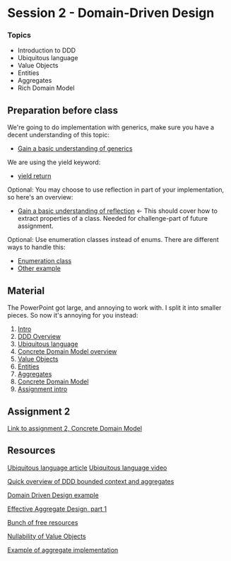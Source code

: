 # Session 2 - Domain-Driven Design

### Topics
* Introduction to DDD
* Ubiquitous language
* Value Objects
* Entities
* Aggregates
* Rich Domain Model

## Preparation before class
We're going to do implementation with generics, make sure you have a decent understanding of this topic:
* [Gain a basic understanding of generics](https://learn.microsoft.com/en-us/dotnet/csharp/fundamentals/types/generics)

We are using the yield keyword:
* [yield return](https://learn.microsoft.com/en-us/dotnet/csharp/language-reference/statements/yield)

Optional: You may choose to use reflection in part of your implementation, so here's an overview:
* [Gain a basic understanding of reflection](https://learn.microsoft.com/en-us/dotnet/framework/reflection-and-codedom/viewing-type-information) <- This should cover how to extract properties of a class. Needed for challenge-part of future assignment.

Optional: Use enumeration classes instead of enums. There are different ways to handle this:
* [Enumeration class](https://lostechies.com/jimmybogard/2008/08/12/enumeration-classes/)
* [Other example](https://learn.microsoft.com/en-us/dotnet/architecture/microservices/microservice-ddd-cqrs-patterns/enumeration-classes-over-enum-types)

## Material
The PowerPoint got large, and annoying to work with. I split it into smaller pieces. So now it's annoying for you instead:

1) [Intro](https://viaucdk-my.sharepoint.com/:p:/g/personal/trmo_viauc_dk/EVvcb1HiSDRMqaBDiaP3mbYBWdVp3j-cdu5bWb0KH3rzeg?e=9EtnUM)
2) [DDD Overview](https://viaucdk-my.sharepoint.com/:p:/g/personal/trmo_viauc_dk/ES5N9oLuEGBOil1idjJIVHEBCyzL2gCt2pbsGlFLr9cSqg?e=WPypp0)
3) [Ubiquitous language](https://viaucdk-my.sharepoint.com/:p:/g/personal/trmo_viauc_dk/EZsG0n6N_VpGskRZiHQaGB8BBrochBCYnxxjBXBZFASVTg?e=XUsaOn)
4) [Concrete Domain Model overview](https://viaucdk-my.sharepoint.com/:p:/g/personal/trmo_viauc_dk/EZqDw1ve8JtAm1gGQo_DSEABNlPZSSwB3tEQ_LnBQftrPw?e=2k68Lr)
5) [Value Objects](https://viaucdk-my.sharepoint.com/:p:/g/personal/trmo_viauc_dk/EVL2_uk1HA5NkZBhIlnd4GMBxWOChV6atBBH9r-GQoAdyQ?e=M1O1po)
6) [Entities](https://viaucdk-my.sharepoint.com/:p:/g/personal/trmo_viauc_dk/EdWvqK_wvWNHpf0tf5pkWA8BOF6lfsSjeFkXFsEruP-M7Q?e=KBmqbz)
7) [Aggregates](https://viaucdk-my.sharepoint.com/:p:/g/personal/trmo_viauc_dk/EdZELt7MzKVDvki2snHkX3oB8Vsn52OjgFyaE97071gfVA?e=u2TaaA)
8) [Concrete Domain Model](https://viaucdk-my.sharepoint.com/:p:/g/personal/trmo_viauc_dk/ERPKKBDUDp9DunsCNnvMcGkBIzEPyhZVd_fdq6sYam2EDA?e=PnTtri)
9) [Assignment intro](https://viaucdk-my.sharepoint.com/:p:/g/personal/trmo_viauc_dk/EQlfVHEMH7VDqpsssqjrVZIBKwErQMxtYqn1rZH7U76HYw?e=MlQSpU)

## Assignment 2
[Link to assignment 2, Concrete Domain Model](https://viaucdk-my.sharepoint.com/:w:/g/personal/trmo_viauc_dk/Ed3mVu9vXNdDi5FSc5OWNKgBeI0HTDS6F8Ch3_UhOkAAqw?e=U4h6P3)

## Resources

[Ubiquitous language article](https://www.lullabot.com/articles/naming-content-types-using-ubiquitous-language)
[Ubiquitous language video](https://youtu.be/_zWMjMUHinc?si=MXmy1VnDivOGWoQO)

[Quick overview of DDD bounded context and aggregates](https://www.youtube.com/watch?v=vRVHdCbrHGA)

[Domain Driven Design example](https://www.youtube.com/watch?v=fO2T5tRu3DE)

[Effective Aggregate Design, part 1](https://www.dddcommunity.org/wp-content/uploads/files/pdf_articles/Vernon_2011_1.pdf)

[Bunch of free resources](https://github.com/ddd-crew)

[Nullability of Value Objects](https://enterprisecraftsmanship.com/posts/nulls-in-value-objects/)

[Example of aggregate implementation](https://www.youtube.com/watch?v=weGLBPky43U)


